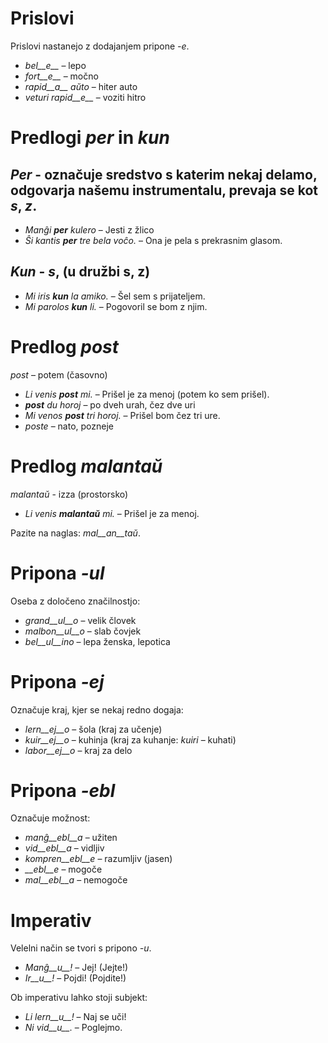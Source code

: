 # Prislovi

Prislovi nastanejo z dodajanjem pripone *-e*.

- *bel__e__*   – lepo
- *fort__e__*  – močno
- *rapid__a__ aŭto*   – hiter auto
- *veturi rapid__e__*   – voziti hitro

# Predlogi *per* in *kun*

## *Per* - označuje sredstvo s katerim nekaj delamo, odgovarja našemu instrumentalu, prevaja se kot _s_, _z_.

- *Manĝi __per__ kulero* – Jesti z žlico
- *Ŝi kantis __per__ tre bela voĉo.* – Ona je pela s prekrasnim glasom.
 
## *Kun* - _s_, (u družbi s, z)

- *Mi iris __kun__ la amiko.*    – Šel sem s prijateljem.
- *Mi parolos __kun__ li.*       – Pogovoril se bom z njim.

# Predlog *post*

*post* – potem (časovno)

- *Li venis __post__ mi.*   – Prišel je za menoj (potem ko sem prišel).
- *__post__ du horoj* – po dveh urah, čez dve uri
- *Mi venos __post__ tri horoj.* – Prišel bom čez tri ure.
- *poste* – nato, pozneje

# Predlog *malantaŭ*

*malantaŭ* - izza (prostorsko)

- *Li venis __malantaŭ__ mi.* – Prišel je za menoj.

Pazite na naglas: *mal__an__taŭ*.
 
# Pripona *-ul*

Oseba z določeno značilnostjo:

- *grand__ul__o*  – velik človek
- *malbon__ul__o* – slab čovjek
- *bel__ul__ino*  – lepa ženska, lepotica 

# Pripona *-ej*

Označuje kraj, kjer se nekaj redno dogaja:

- *lern__ej__o*  – šola (kraj za učenje)
- *kuir__ej__o*  – kuhinja (kraj za kuhanje: *kuiri* – kuhati)
- *labor__ej__o* – kraj za delo 

# Pripona *-ebl*

Označuje možnost:

- *manĝ__ebl__a* – užiten
- *vid__ebl__a* – vidljiv
- *kompren__ebl__e* – razumljiv (jasen)
- *__ebl__e* – mogoče
- *mal__ebl__a* – nemogoče

# Imperativ 

Velelni način se tvori s pripono *-u*.

- *Manĝ__u__!*   – Jej! (Jejte!)
- *Ir__u__!*   – Pojdi! (Pojdite!)

Ob imperativu lahko stoji subjekt:

- *Li lern__u__!* – Naj se uči!
- *Ni vid__u__.*  – Poglejmo.
 
